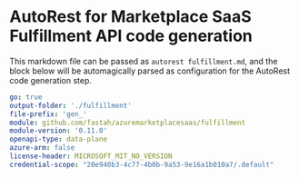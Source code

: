 # AutoRest for Marketplace SaaS Fulfillment API code generation

This markdown file can be passed as `autorest fulfillment.md`, and the block below will be automagically parsed as configuration for the AutoRest code generation step. 

``` yaml
go: true
output-folder: './fulfillment'
file-prefix: 'gen_'
module: github.com/fastah/azuremarketplacesaas/fulfillment
module-version: '0.11.0'
openapi-type: data-plane
azure-arm: false
license-header: MICROSOFT_MIT_NO_VERSION
credential-scope: "20e940b3-4c77-4b0b-9a53-9e16a1b010a7/.default"
```
